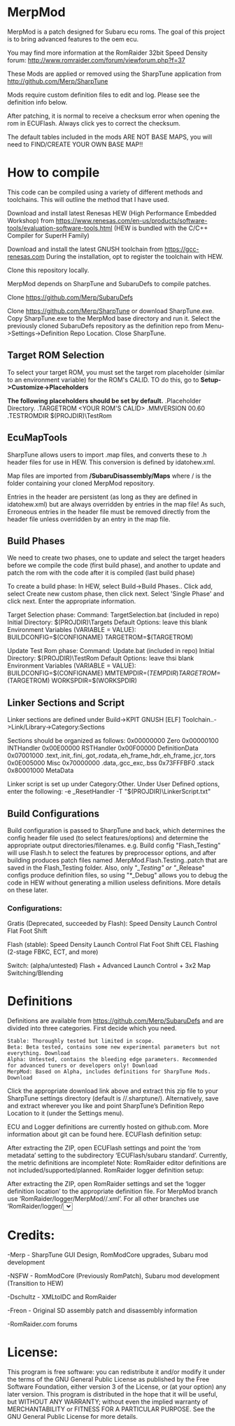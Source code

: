 # MerpMod

MerpMod is a patch designed for Subaru ecu roms. The goal of this project is to bring advanced features to the oem ecu.

You may find more information at the RomRaider 32bit Speed Density forum: http://www.romraider.com/forum/viewforum.php?f=37

These Mods are applied or removed using the SharpTune application from http://github.com/Merp/SharpTune

Mods require custom definition files to edit and log. Please see the definition info below.

After patching, it is normal to receive a checksum error when opening the rom in ECUFlash. Always click yes to correct the checksum.

The default tables included in the mods ARE NOT BASE MAPS, you will need to FIND/CREATE YOUR OWN BASE MAP!!

# How to compile

This code can be compiled using a variety of different methods and toolchains. This will outline the method that I have used.

Download and install latest Renesas HEW (High Performance Embedded Workshop) from https://www.renesas.com/en-us/products/software-tools/evaluation-software-tools.html (HEW is bundled with the C/C++ Compiler for SuperH Family)

Download and install the latest GNUSH toolchain from https://gcc-renesas.com During the installation, opt to register the toolchain with HEW.

Clone this repository locally.

MerpMod depends on SharpTune and SubaruDefs to compile patches. 

Clone https://github.com/Merp/SubaruDefs

Clone https://github.com/Merp/SharpTune or download SharpTune.exe. Copy SharpTune.exe to the MerpMod base directory and run it. Select the previously cloned SubaruDefs repository as the definition repo from Menu->Settings->Definition Repo Location. Close SharpTune.

## Target ROM Selection

To select your target ROM, you must set the target rom placeholder (similar to an environment variable) for the ROM's CALID. TO do this, go to **Setup->Customize->Placeholders**

**The following placeholders should be set by default.**
.Placeholder     Directory.
.TARGETROM       <YOUR ROM'S CALID>
.MMVERSION	00.60
.TESTROMDIR      $(PROJDIR)\TestRom

## EcuMapTools

SharpTune allows users to import .map files, and converts these to .h header files for use in HEW. This conversion is defined by idatohew.xml.

Map files are imported from **/SubaruDisassembly/Maps** where / is the folder containing your cloned MerpMod repository.

Entries in the header are persistent (as long as they are defined in idatohew.xml) but are always overridden by entries in the map file! As such, Erroneous entries in the header file must be removed directly from the header file unless overridden by an entry in the map file.

## Build Phases

We need to create two phases, one to update and select the target headers before we compile the code (first build phase), and another to update and patch the rom with the code after it is compiled (last build phase)

To create a build phase: In HEW, select Build->Build Phases.. Click add, select Create new custom phase, then click next. Select 'Single Phase' and click next. Enter the appropriate information.

Target Selection phase:
Command: TargetSelection.bat (included in repo)
Initial Directory: $(PROJDIR)\Targets
Default Options: leave this blank
Environment Variables (VARIABLE = VALUE):
	BUILDCONFIG=$(CONFIGNAME)
	TARGETROM=$(TARGETROM)

Update Test Rom phase:
Command: Update.bat (included in repo)
Initial Directory: $(PROJDIR)\TestRom
Default Options: leave thsi blank
Environment Variables (VARIABLE = VALUE):
	BUILDCONFIG=$(CONFIGNAME)
	MMTEMPDIR=$(TEMPDIR)
	TARGETROM=$(TARGETROM)
	WORKSPDIR=$(WORKSPDIR)

## Linker Sections and Script

Linker sections are defined under Build->KPIT GNUSH [ELF] Toolchain..->Link/Library->Category:Sections

Sections should be organized as follows:
0x00000000 Zero
0x00000100 INTHandler
0x00E00000 RSTHandler
0x00F00000 DefinitionData
0x07001000 .text,.init,.fini,.got,.rodata,.eh_frame_hdr,.eh_frame,.jcr,.tors
0x0E005000 Misc
0x70000000 .data,.gcc_exc,.bss
0x73FFFBF0 .stack
0x80001000 MetaData

Linker script is set up under Category:Other. Under User Defined options, enter the following:
-e _ResetHandler -T "$(PROJDIR)\LinkerScript.txt"

## Build Configurations

Build configuration is passed to SharpTune and back, which determines the config header file used (to select features/options) and determine the appropriate output directories/filenames. e.g. Build config "Flash_Testing" will use Flash.h to select the features by preprocessor options, and after building produces patch files named <CALID>.MerpMod.Flash.Testing.<version>.patch that are saved in the Flash_Testing folder. Also, only "*_Testing" or "*_Release" configs produce definition files, so using "*_Debug" allows you to debug the code in HEW without generating a million useless definitions. More details on these later.

### Configurations:

Gratis (Deprecated, succeeded by Flash):
Speed Density
Launch Control
Flat Foot Shift

Flash (stable):
Speed Density
Launch Control
Flat Foot Shift
CEL Flashing (2-stage FBKC, ECT, and more)

Switch: (alpha/untested)
Flash + Advanced Launch Control + 3x2 Map Switching/Blending

# Definitions

Definitions are available from https://github.com/Merp/SubaruDefs and are divided into three categories. First decide which you need.

    Stable: Thoroughly tested but limited in scope.
    Beta: Beta tested, contains some new experimental parameters but not everything. Download
    Alpha: Untested, contains the bleeding edge parameters. Recommended for advanced tuners or developers only! Download
    MerpMod: Based on Alpha, includes definitions for SharpTune Mods. Download

Click the appropriate download link above and extract this zip file to your SharpTune settings directory (default is /<username>/.sharptune/). Alternatively, save and extract wherever you like and point SharpTune’s Definition Repo Location to it (under the Settings menu).

ECU and Logger definitions are currently hosted on github.com. More information about git can be found here.
ECUFlash definition setup:

After extracting the ZIP, open ECUFlash settings and point the ‘rom metadata’ setting to the subdirectory ‘ECUFlash/subaru standard’. Currently, the metric definitions are incomplete! Note: RomRaider editor definitions are not included/supported/planned.
RomRaider logger definition setup:

After extracting the ZIP, open RomRaider settings and set the ‘logger definition location’ to the appropriate definition file. For MerpMod branch use ‘RomRaider/logger/MerpMod//<rom id here>.xml’. For all other branches use ‘RomRaider/logger/<select units and language>.xml


# Credits:
-Merp - SharpTune GUI Design, RomModCore upgrades, Subaru mod development

-NSFW - RomModCore (Previously RomPatch), Subaru mod development (Transition to HEW)

-Dschultz - XMLtoIDC and RomRaider

-Freon - Original SD assembly patch and disassembly information

-RomRaider.com forums


# License:
This program is free software: you can redistribute it and/or modify
it under the terms of the GNU General Public License as published by
the Free Software Foundation, either version 3 of the License, or
(at your option) any later version.
This program is distributed in the hope that it will be useful,
but WITHOUT ANY WARRANTY; without even the implied warranty of
MERCHANTABILITY or FITNESS FOR A PARTICULAR PURPOSE.  See the
GNU General Public License for more details.
